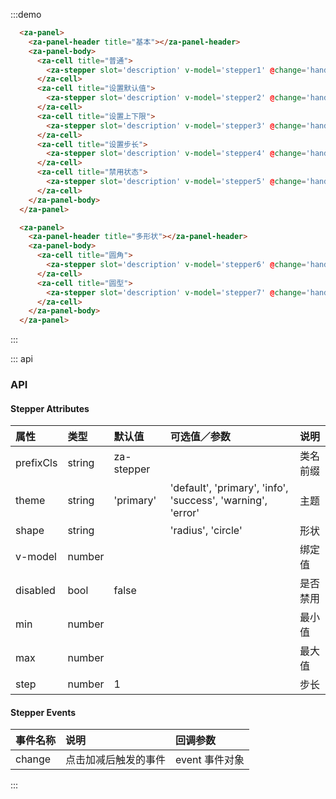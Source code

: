 <script>
export default {
  data() {
    return {
      stepper1: 0,
      stepper2: 2,
      stepper3: 0,
      stepper4: 0,
      stepper5: 0,
      stepper6: 0,
      stepper7: 0,
    }
  },
  methods: {
    handleChange(event) {
      console.log(event);
    }
  },
};
</script>


:::demo
```html
  <za-panel>
    <za-panel-header title="基本"></za-panel-header>
    <za-panel-body>
      <za-cell title="普通">
        <za-stepper slot='description' v-model='stepper1' @change='handleChange'></za-stepper>
      </za-cell>
      <za-cell title="设置默认值">
        <za-stepper slot='description' v-model='stepper2' @change='handleChange'></za-stepper>
      </za-cell>
      <za-cell title="设置上下限">
        <za-stepper slot='description' v-model='stepper3' @change='handleChange' :min='-3' :max='3'></za-stepper>
      </za-cell>
      <za-cell title="设置步长">
        <za-stepper slot='description' v-model='stepper4' @change='handleChange' :step='0.5'></za-stepper>
      </za-cell>
      <za-cell title="禁用状态">
        <za-stepper slot='description' v-model='stepper5' @change='handleChange' disabled></za-stepper>
      </za-cell>
    </za-panel-body>
  </za-panel>

  <za-panel>
    <za-panel-header title="多形状"></za-panel-header>
    <za-panel-body>
      <za-cell title="圆角">
        <za-stepper slot='description' v-model='stepper6' @change='handleChange' shape="radius"></za-stepper>
      </za-cell>
      <za-cell title="圆型">
        <za-stepper slot='description' v-model='stepper7' @change='handleChange' shape="circle"></za-stepper>
      </za-cell>
    </za-panel-body>
  </za-panel>

```
:::


::: api
### API

#### Stepper Attributes

| 属性 | 类型 | 默认值 | 可选值／参数 | 说明 |
| :--- | :--- | :--- | :--- | :--- |
| prefixCls | string | za-stepper | | 类名前缀 |
| theme | string | 'primary' | 'default', 'primary', 'info', 'success', 'warning', 'error' | 主题 |
| shape | string | | 'radius', 'circle' | 形状 |
| v-model | number | | | 绑定值 |
| disabled | bool | false | | 是否禁用 |
| min | number | | | 最小值 |
| max | number | | | 最大值 |
| step | number | 1 | | 步长 |

#### Stepper Events
| 事件名称 | 说明 | 回调参数 |
| :--- | :--- | :--- |
| change | 点击加减后触发的事件 | event 事件对象 |
:::
